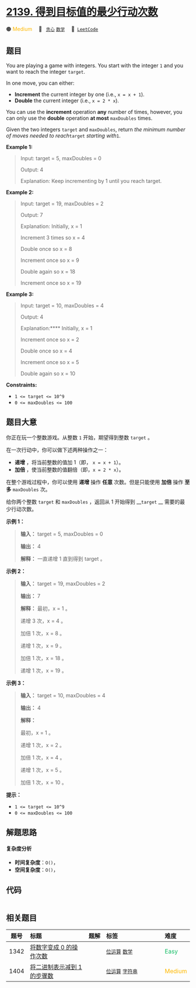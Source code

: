 # [2139. 得到目标值的最少行动次数](https://leetcode.com/problems/minimum-moves-to-reach-target-score)

🟠 <font color=#ffb800>Medium</font>&emsp; 🔖&ensp; [`贪心`](/leetcode/outline/tag/greedy.md) [`数学`](/leetcode/outline/tag/math.md)&emsp; 🔗&ensp;[`LeetCode`](https://leetcode.com/problems/minimum-moves-to-reach-target-score)

## 题目

You are playing a game with integers. You start with the integer `1` and you
want to reach the integer `target`.

In one move, you can either:

  * **Increment** the current integer by one (i.e., `x = x + 1`).
  * **Double** the current integer (i.e., `x = 2 * x`).

You can use the **increment** operation **any** number of times, however, you
can only use the **double** operation **at most** `maxDoubles` times.

Given the two integers `target` and `maxDoubles`, return _the minimum number
of moves needed to reach_`target` _starting with_`1`.



**Example 1:**

> Input: target = 5, maxDoubles = 0
> 
> Output: 4
> 
> Explanation: Keep incrementing by 1 until you reach target.

**Example 2:**

> Input: target = 19, maxDoubles = 2
> 
> Output: 7
> 
> Explanation: Initially, x = 1
> 
> Increment 3 times so x = 4
> 
> Double once so x = 8
> 
> Increment once so x = 9
> 
> Double again so x = 18
> 
> Increment once so x = 19

**Example 3:**

> Input: target = 10, maxDoubles = 4
> 
> Output: 4
> 
> Explanation:**** Initially, x = 1
> 
> Increment once so x = 2
> 
> Double once so x = 4
> 
> Increment once so x = 5
> 
> Double again so x = 10

**Constraints:**

  * `1 <= target <= 10^9`
  * `0 <= maxDoubles <= 100`


## 题目大意

你正在玩一个整数游戏。从整数 `1` 开始，期望得到整数 `target` 。

在一次行动中，你可以做下述两种操作之一：

  * **递增** ，将当前整数的值加 1（即， `x = x + 1`）。
  * **加倍** ，使当前整数的值翻倍（即，`x = 2 * x`）。

在整个游戏过程中，你可以使用 **递增** 操作 **任意** 次数。但是只能使用 **加倍** 操作 **至多** `maxDoubles` 次。

给你两个整数 `target` 和 `maxDoubles` ，返回从 1 开始得到 __`target` __ 需要的最少行动次数。



**示例 1：**

> 
> 
> 
> 
> 
> **输入：** target = 5, maxDoubles = 0
> 
> **输出：** 4
> 
> **解释：** 一直递增 1 直到得到 target 。
> 
> 

**示例 2：**

> 
> 
> 
> 
> 
> **输入：** target = 19, maxDoubles = 2
> 
> **输出：** 7
> 
> **解释：** 最初，x = 1 。
> 
> 递增 3 次，x = 4 。
> 
> 加倍 1 次，x = 8 。
> 
> 递增 1 次，x = 9 。
> 
> 加倍 1 次，x = 18 。
> 
> 递增 1 次，x = 19 。
> 
> 

**示例 3：**

> 
> 
> 
> 
> 
> **输入：** target = 10, maxDoubles = 4
> 
> **输出：** 4
> 
> **解释：**
> 
> 最初，x = 1 。 
> 
> 递增 1 次，x = 2 。 
> 
> 加倍 1 次，x = 4 。 
> 
> 递增 1 次，x = 5 。 
> 
> 加倍 1 次，x = 10 。 
> 
> 



**提示：**

  * `1 <= target <= 10^9`
  * `0 <= maxDoubles <= 100`


## 解题思路

#### 复杂度分析

- **时间复杂度**：`O()`，
- **空间复杂度**：`O()`，

## 代码

```javascript

```

## 相关题目

<!-- prettier-ignore -->
| 题号 | 标题 | 题解 | 标签 | 难度 |
| :------: | :------ | :------: | :------ | :------ |
| 1342 | [将数字变成 0 的操作次数](https://leetcode.com/problems/number-of-steps-to-reduce-a-number-to-zero) |  |  [`位运算`](/leetcode/outline/tag/bit-manipulation.md) [`数学`](/leetcode/outline/tag/math.md) | <font color=#15bd66>Easy</font> |
| 1404 | [将二进制表示减到 1 的步骤数](https://leetcode.com/problems/number-of-steps-to-reduce-a-number-in-binary-representation-to-one) |  |  [`位运算`](/leetcode/outline/tag/bit-manipulation.md) [`字符串`](/leetcode/outline/tag/string.md) | <font color=#ffb800>Medium</font> |

<style>
.blue {
    background-color: #096dd9;
    padding: 0.25rem 0.5rem;
    margin: 0;
    font-size: 0.85em;
    border-radius: 3px;
    color: white;
    font-weight: 500;
}
table th:first-of-type { width: 10%; }
table th:nth-of-type(2) { width: 35%; }
table th:nth-of-type(3) { width: 10%; }
table th:nth-of-type(4) { width: 35%; }
table th:nth-of-type(5) { width: 10%; }
</style>
